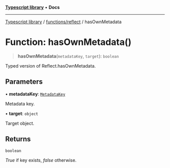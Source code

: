 [**Typescript library**](../../../index.md) • **Docs**

***

[Typescript library](../../../modules.md) / [functions/reflect](../index.md) / hasOwnMetadata

# Function: hasOwnMetadata()

> **hasOwnMetadata**(`metadataKey`, `target`): `boolean`

Typed version of Reflect.hasOwnMetadata.

## Parameters

• **metadataKey**: [`MetadataKey`](../type-aliases/MetadataKey.md)

Metadata key.

• **target**: `object`

Target object.

## Returns

`boolean`

_True_ if key exists, _false_ otherwise.
